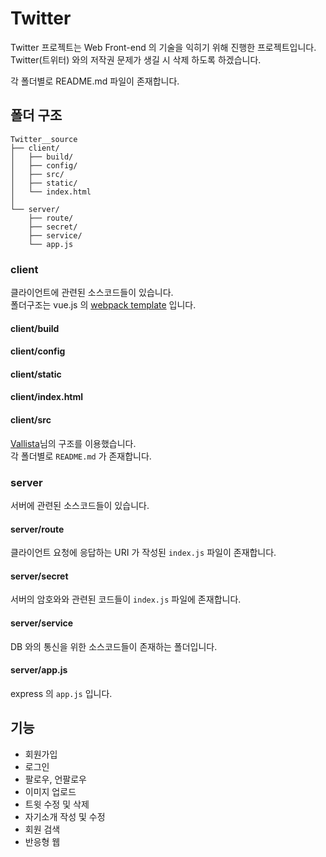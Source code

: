 # Twitter

Twitter 프로젝트는 Web Front-end 의 기술을 익히기 위해 진행한 프로젝트입니다. Twitter(트위터) 와의 저작권 문제가 생길 시 삭제 하도록 하겠습니다.
  
각 폴더별로 README.md 파일이 존재합니다.

## 폴더 구조
```
Twitter__source
├── client/
│   ├── build/
│   ├── config/
│   ├── src/
│   ├── static/
│   └── index.html
│
└── server/
    ├── route/
    ├── secret/
    ├── service/
    └── app.js
```
### client
클라이언트에 관련된 소스코드들이 있습니다.  
폴더구조는 vue.js 의 [webpack template](https://github.com/vuejs-templates/webpack) 입니다.
#### client/build
#### client/config
#### client/static
#### client/index.html

#### client/src
[Vallista](https://github.com/Vallista/vue-boilerplate)님의 구조를 이용했습니다.  
각 폴더별로 `README.md` 가 존재합니다. 

### server
서버에 관련된 소스코드들이 있습니다.
#### server/route
클라이언트 요청에 응답하는 URI 가 작성된 `index.js` 파일이 존재합니다.

#### server/secret
서버의 암호와와 관련된 코드들이 `index.js` 파일에 존재합니다. 

#### server/service
DB 와의 통신을 위한 소스코드들이 존재하는 폴더입니다.

#### server/app.js
express 의 `app.js` 입니다.

## 기능

* 회원가입
* 로그인
* 팔로우, 언팔로우
* 이미지 업로드
* 트윗 수정 및 삭제
* 자기소개 작성 및 수정
* 회원 검색
* 반응형 웹